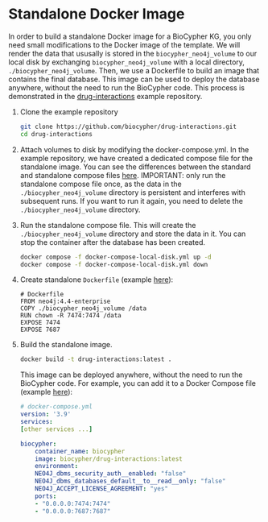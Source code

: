 # Standalone Docker Image

In order to build a standalone Docker image for a BioCypher KG, you only need
small modifications to the Docker image of the template. We will render the data
that ususally is stored in the `biocypher_neo4j_volume` to our local disk by
exchanging `biocypher_neo4j_volume` with a local directory,
`./biocypher_neo4j_volume`. Then, we use a Dockerfile to build an image that
contains the final database. This image can be used to deploy the database
anywhere, without the need to run the BioCypher code. This process is
demonstrated in the
[drug-interactions](https://github.com/biocypher/drug-interactions) example
repository.

1. Clone the example repository

    ```bash
    git clone https://github.com/biocypher/drug-interactions.git
    cd drug-interactions
    ```

2. Attach volumes to disk by modifying the docker-compose.yml. In the example
repository, we have created a dedicated compose file for the standalone image.
You can see the differences between the standard and standalone compose files
[here](https://github.com/biocypher/drug-interactions/commit/f03360c526d2ef042d2a6a4a5e2beb27608d1d76).
IMPORTANT: only run the standalone compose file once, as the data in the
`./biocypher_neo4j_volume` directory is persistent and interferes with
subsequent runs. If you want to run it again, you need to delete the
`./biocypher_neo4j_volume` directory.

3. Run the standalone compose file. This will create the
`./biocypher_neo4j_volume` directory and store the data in it. You can stop
the container after the database has been created.

    ```bash
    docker compose -f docker-compose-local-disk.yml up -d
    docker compose -f docker-compose-local-disk.yml down
    ```

4. Create standalone `Dockerfile` (example
[here](https://github.com/biocypher/drug-interactions/blob/main/Dockerfile)):

    ```docker
    # Dockerfile
    FROM neo4j:4.4-enterprise
    COPY ./biocypher_neo4j_volume /data
    RUN chown -R 7474:7474 /data
    EXPOSE 7474
    EXPOSE 7687
    ```

5. Build the standalone image.

    ```bash
    docker build -t drug-interactions:latest .
    ```

    This image can be deployed anywhere, without the need to run the BioCypher code.
    For example, you can add it to a Docker Compose file (example
    [here](https://github.com/biocypher/biochatter-next/blob/main/biochatter-next/docker-compose.yml)):

    ```yaml
    # docker-compose.yml
    version: '3.9'
    services:
    [other services ...]

    biocypher:
        container_name: biocypher
        image: biocypher/drug-interactions:latest
        environment:
        NEO4J_dbms_security_auth__enabled: "false"
        NEO4J_dbms_databases_default__to__read__only: "false"
        NEO4J_ACCEPT_LICENSE_AGREEMENT: "yes"
        ports:
        - "0.0.0.0:7474:7474"
        - "0.0.0.0:7687:7687"
    ```
